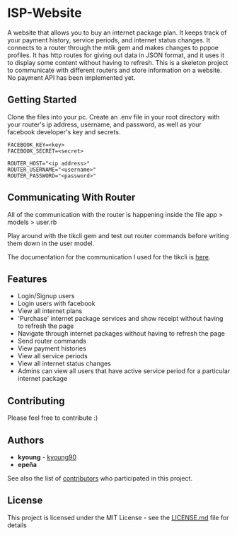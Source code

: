 # ISP-Website

A website that allows you to buy an internet package plan. It keeps track of your payment history, service periods, and internet status changes. It connects to a router through the mtik gem and makes changes to pppoe profiles. It has http routes for giving out data in JSON format, and it uses it to display some content without having to refresh. This is a skeleton project to communicate with different routers and store information on a website. No payment API has been implemented yet.

## Getting Started 

Clone the files into your pc. Create an .env file in your root directory with your router's ip address, username, and password, as well as your facebook developer's key and secrets.

```
FACEBOOK_KEY=<key>
FACEBOOK_SECRET=<secret>

ROUTER_HOST="<ip address>"
ROUTER_USERNAME="<username>"
ROUTER_PASSWORD="<password>"
```

## Communicating With Router

All of the communication with the router is happening inside the file app > models > user.rb

Play around with the tikcli gem and test out router commands before writing them down in the user model.

The documentation for the communication I used for the tikcli is [here](https://wiki.mikrotik.com/wiki/API_Ruby_class).
  
## Features

* Login/Signup users
* Login users with facebook
* View all internet plans 
* 'Purchase' internet package services and show receipt without having to refresh the page
* Navigate through internet packages without having to refresh the page
* Send router commands
* View payment histories
* View all service periods
* View all internet status changes
* Admins can view all users that have active service period for a particular internet package

## Contributing

Please feel free to contribute :)

## Authors

* **kyoung** - [kyoung90](https://github.com/kyoung90) 
* **epeña** 

See also the list of [contributors](https://github.com/kyoung90/country/graphs/contributors) who participated in this project.

## License

This project is licensed under the MIT License - see the [LICENSE.md](LICENSE.md) file for details

